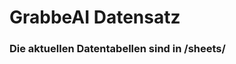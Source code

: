 







































































































































































































































































































































































# GrabbeAI Datensatz





### Die aktuellen Datentabellen sind in /sheets/


